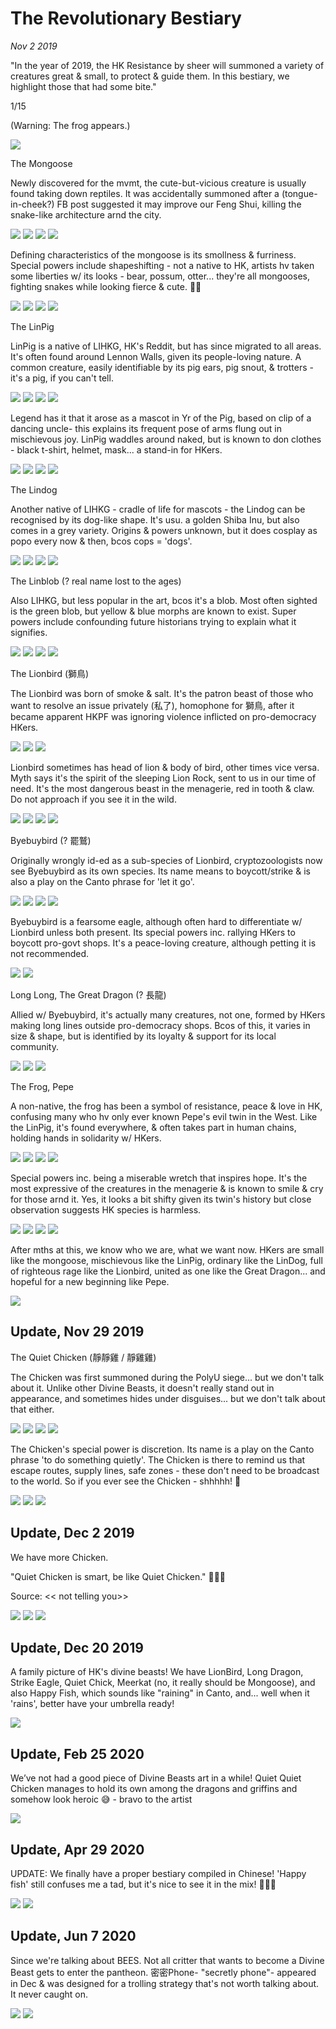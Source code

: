 # The Revolutionary Bestiary
*Nov 2 2019*

"In the year of 2019, the HK Resistance by sheer will summoned a variety of creatures great & small, to protect & guide them. In this bestiary, we highlight those that had some bite."

1/15

(Warning: The frog appears.)

![](images/thread41/t41-p1.jpg)

The Mongoose

Newly discovered for the mvmt, the cute-but-vicious creature is usually found taking down reptiles. It was accidentally summoned after a (tongue-in-cheek?) FB post suggested it may improve our Feng Shui, killing the snake-like architecture arnd the city.

![](images/thread41/t41-p2.jpg)
![](images/thread41/t41-p3.jpg)
![](images/thread41/t41-p4.jpg)
![](images/thread41/t41-p5.jpg)

Defining characteristics of the mongoose is its smollness & furriness. Special powers include shapeshifting - not a native to HK, artists hv taken some liberties w/ its looks - bear, possum, otter... they're all mongooses, fighting snakes while looking fierce & cute. 🥰😍

![](images/thread41/t41-p6.png)
![](images/thread41/t41-p7.jpg)
![](images/thread41/t41-p8.jpg)
![](images/thread41/t41-p9.jpg)

The LinPig

LinPig is a native of  LIHKG, HK's Reddit, but has since migrated to all areas. It's often found around Lennon Walls, given its people-loving nature. A common creature, easily identifiable by its pig ears, pig snout, & trotters - it's a pig, if you can't tell. 

![](images/thread41/t41-p10.jpg)
![](images/thread41/t41-p11.jpg)
![](images/thread41/t41-p12.jpg)
![](images/thread41/t41-p13.jpg)

Legend has it that it arose as a mascot in Yr of the Pig, based on clip of a dancing uncle- this explains its frequent pose of arms flung out in mischievous joy. LinPig waddles around naked, but is known to don clothes - black t-shirt, helmet, mask... a stand-in for HKers. 

![](images/thread41/t41-p14.jpg)
![](images/thread41/t41-p15.jpg)
![](images/thread41/t41-p16.jpg)
![](images/thread41/t41-p17.jpg)

The Lindog

Another native of LIHKG - cradle of life for mascots - the Lindog can be recognised by its dog-like shape. It's usu. a golden Shiba Inu, but also comes in a grey variety. Origins & powers unknown, but it does cosplay as popo every now & then, bcos cops = 'dogs'.

![](images/thread41/t41-p18.jpg)
![](images/thread41/t41-p19.jpg)
![](images/thread41/t41-p20.jpg)
![](images/thread41/t41-p21.jpg)

The Linblob (? real name lost to the ages)

Also LIHKG, but less popular in the art, bcos it's a blob. Most often sighted is the green blob, but yellow & blue morphs are known to exist. Super powers include confounding future historians trying to explain what it signifies. 

![](images/thread41/t41-p22.jpg)
![](images/thread41/t41-p23.jpg)
![](images/thread41/t41-p24.jpg)
![](images/thread41/t41-p25.jpg)

The Lionbird (獅鳥)

The Lionbird was born of smoke & salt. It's the patron beast of those who want to resolve an issue privately (私了), homophone for 獅鳥, after it became apparent HKPF was ignoring violence inflicted on pro-democracy HKers.

![](images/thread41/t41-p26.jpg)
![](images/thread41/t41-p27.jpg)
![](images/thread41/t41-p28.jpg)

Lionbird sometimes has head of lion & body of bird, other times vice versa.  Myth says it's the spirit of the sleeping Lion Rock, sent to us in our time of need. It's the most dangerous beast in the menagerie, red in tooth & claw. Do not approach if you see it in the wild. 

![](images/thread41/t41-p29.jpg)
![](images/thread41/t41-p30.jpg)
![](images/thread41/t41-p31.jpg)
![](images/thread41/t41-p32.jpg)

Byebuybird (? 罷鷲)

Originally wrongly id-ed as a sub-species of Lionbird, cryptozoologists now see Byebuybird as its own species. Its name means to boycott/strike & is also a play on the Canto phrase for 'let it go'.

![](images/thread41/t41-p33.jpg)
![](images/thread41/t41-p34.jpg)
![](images/thread41/t41-p35.jpg)
![](images/thread41/t41-p36.jpg)

Byebuybird is a fearsome eagle, although often hard to differentiate w/ Lionbird unless both present. Its special powers inc. rallying HKers to boycott pro-govt shops. It's a peace-loving creature, although petting it is not recommended.

![](images/thread41/t41-p37.jpg)
![](images/thread41/t41-p38.jpg)

Long Long, The Great Dragon (? 長龍)

Allied w/ Byebuybird, it's actually many creatures, not one, formed by HKers making long lines outside pro-democracy shops. Bcos of this, it varies in size & shape, but is identified by its loyalty & support for its local community. 

![](images/thread41/t41-p39.jpg)
![](images/thread41/t41-p40.png)
![](images/thread41/t41-p41.jpg)

The Frog, Pepe

A non-native, the frog has been a symbol of resistance, peace & love in HK, confusing many who hv only ever known Pepe's evil twin in the West. Like the LinPig, it's found everywhere, & often takes part in human chains, holding hands in solidarity w/ HKers.

![](images/thread41/t41-p42.jpg)
![](images/thread41/t41-p43.jpg)
![](images/thread41/t41-p44.jpg)
![](images/thread41/t41-p45.jpg)

Special powers inc. being a miserable wretch that inspires hope. It's the most expressive of the creatures in the menagerie & is known to smile & cry for those arnd it. Yes, it looks a bit shifty given its twin's history but close observation suggests HK species is harmless.

![](images/thread41/t41-p46.jpg)
![](images/thread41/t41-p47.jpg)
![](images/thread41/t41-p48.jpg)
![](images/thread41/t41-p49.jpg)

After mths at this, we know who we are, what we want now. HKers are small like the mongoose, mischievous like the LinPig, ordinary like the LinDog, full of righteous rage like the Lionbird, united as one like the Great Dragon... and hopeful for a new beginning like Pepe.

![](images/thread41/t41-p50.jpg)

## Update, Nov 29 2019

The Quiet Chicken (靜靜雞 / 靜雞雞)

The Chicken was first summoned during the PolyU siege... but we don't talk about it. Unlike other Divine Beasts, it doesn't really stand out in appearance, and sometimes hides under disguises... but we don't talk about that either.

![](images/thread41/t41-p51.jpg)
![](images/thread41/t41-p52.jpg)
![](images/thread41/t41-p53.jpg)
![](images/thread41/t41-p54.jpg)

The Chicken's special power is discretion. Its name is a play on the Canto phrase 'to do something quietly'. The Chicken is there to remind us that escape routes, supply lines, safe zones - these don't need to be broadcast to the world. So if you ever see the Chicken - shhhhh! 🤫

![](images/thread41/t41-p55.jpg)
![](images/thread41/t41-p56.jpg)
![](images/thread41/t41-p57.jpg)

## Update, Dec 2 2019

We have more Chicken.

"Quiet Chicken is smart, be like Quiet Chicken." 🐔🐔🐔

Source: << not telling you>>

![](images/thread41/t41-p58.jpg)
![](images/thread41/t41-p59.png)
![](images/thread41/t41-p60.jpg)

## Update, Dec 20 2019

A family picture of HK's divine beasts! We have LionBird, Long Dragon, Strike Eagle, Quiet Chick, Meerkat (no, it really should be Mongoose), and also Happy Fish, which sounds like "raining" in Canto, and... well when it 'rains', better have your umbrella ready!

![](images/thread41/t41-p61.png)

## Update, Feb 25 2020

We’ve not had a good piece of Divine Beasts art in a while! Quiet Quiet Chicken manages to hold its own among the dragons and griffins and somehow look heroic 😅 - bravo to the artist

![](images/thread41/t41-p62.jpg)

## Update, Apr 29 2020

UPDATE: We finally have a proper bestiary compiled in Chinese! 'Happy fish' still confuses me a tad, but it's nice to see it in the mix! 🐠🐠🐠

![](images/thread41/t41-p63.jpg)
![](images/thread41/t41-p64.jpg)

## Update, Jun 7 2020

Since we're talking about BEES. Not all critter that wants to become a Divine Beast gets to enter the pantheon. 密密Phone- "secretly phone"- appeared in Dec & was designed for a trolling strategy that's not worth talking about. It never caught on.

![](images/thread41/t41-p65.jpg)
![](images/thread41/t41-p66.jpg)


